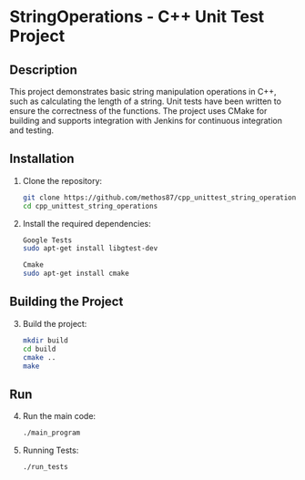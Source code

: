 # StringOperations - C++ Unit Test Project

## Description

This project demonstrates basic string manipulation operations in C++, such as calculating the length of a string. Unit tests have been written to ensure the correctness of the functions. The project uses CMake for building and supports integration with Jenkins for continuous integration and testing.

## Installation

1. Clone the repository:
   ```bash
   git clone https://github.com/methos87/cpp_unittest_string_operations.git
   cd cpp_unittest_string_operations
   ```

2. Install the required dependencies:
   ```bash
   Google Tests
   sudo apt-get install libgtest-dev

   Cmake
   sudo apt-get install cmake
   ```

## Building the Project

3. Build the project:
    ```bash
    mkdir build
    cd build
    cmake ..
    make
    ```
## Run

4. Run the main code:
    ```bash
    ./main_program
    ```

5. Running Tests:
    ```bash
    ./run_tests
    ```